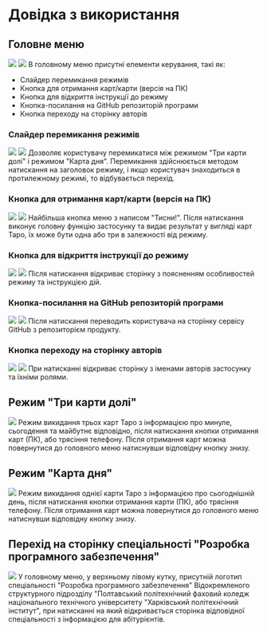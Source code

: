 # Довідка з використання

## Головне меню
![](2024-04-12_20.01.55.png)
![](2024-04-12_20.02.15.png)
В головному меню присутні елементи керування, такі як:
- Слайдер перемикання режимів
- Кнопка для отримання карт/карти (версія на ПК)
- Кнопка для відкриття інструкції до режиму
- Кнопка-посилання на GitHub репозиторій програми
- Кнопка переходу на сторінку авторів

### Слайдер перемикання режимів
![](IMG_20240412_210939.png)
![](IMG_20240412_211039.png)
Дозволяє користувачу перемикатися між режимом "Три карти долі" і режимом "Карта дня". Перемикання здійснюється методом натискання на заголовок режиму, і якщо користувач знаходиться в протилежному режимі, то відбувається перехід.

### Кнопка для отримання карт/карти (версія на ПК)
![](IMG_20240412_211128.png)
![](IMG_20240412_211158.png)
Найбільша кнопка меню з написом "Тисни!". Після натискання виконує головну функцію застосунку та видає результат у вигляді карт Таро, їх може бути одна або три в залежності від режиму.

### Кнопка для відкриття інструкції до режиму
![](IMG_20240412_211322.png)
![](IMG_20240412_211252.png)
Після натискання відкриває сторінку з поясненням особливостей режиму та інструкцією дій.

### Кнопка-посилання на GitHub репозиторій програми
![](IMG_20240412_211449.png)
![](IMG_20240412_211625.png)
Після натискання переводить користувача на сторінку сервісу GitHub з репозиторієм продукту.

### Кнопка переходу на сторінку авторів
![](IMG_20240412_211606.png)
![](IMG_20240412_211550.png)
При натисканні відкриває сторінку з іменами авторів застосунку та їхніми ролями.

## Режим "Три карти долі"
![](2024-04-12_20.02.44.png)
Режим викидання трьох карт Таро з інформацією про минуле, сьогодення та майбутнє відповідно, після натискання кнопки отримання карт (ПК), або трясіння телефону. Після отримання карт можна повернутися до головного меню натиснувши відповідну кнопку знизу.

## Режим "Карта дня"
![](2024-04-12_20.03.01.png)
Режим викидання однієї карти Таро з інформацією про сьогоднішній день, після натискання кнопки отримання карти (ПК), або трясіння телефону. Після отримання карт можна повернутися до головного меню натиснувши відповідну кнопку знизу.

## Перехід на сторінку спеціальності "Розробка програмного забезпечення"
![](IMG_20240412_211810.png)
У головному меню, у верхньому лівому кутку, присутній логотип спеціальності "Розробка програмного забезпечення" Відокремленого структурного підрозділу "Полтавський політехнічний фаховий коледж національного технічного університету "Харківський політехнічний інститут", при натисканні на який відкривається сторінка відповідної спеціальності з інформацією для абітурієнтів.
